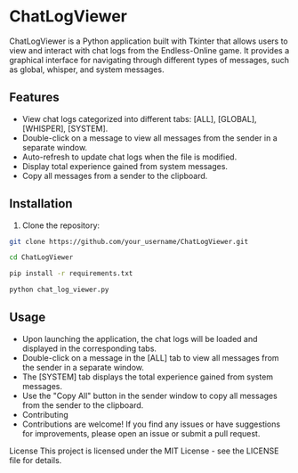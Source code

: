 # ChatLogViewer

ChatLogViewer is a Python application built with Tkinter that allows users to view and interact with chat logs from the Endless-Online game. It provides a graphical interface for navigating through different types of messages, such as global, whisper, and system messages.

## Features

- View chat logs categorized into different tabs: [ALL], [GLOBAL], [WHISPER], [SYSTEM].
- Double-click on a message to view all messages from the sender in a separate window.
- Auto-refresh to update chat logs when the file is modified.
- Display total experience gained from system messages.
- Copy all messages from a sender to the clipboard.

## Installation

1. Clone the repository:

```bash
git clone https://github.com/your_username/ChatLogViewer.git

cd ChatLogViewer

pip install -r requirements.txt

python chat_log_viewer.py
```

## Usage

- Upon launching the application, the chat logs will be loaded and displayed in the corresponding tabs.
- Double-click on a message in the [ALL] tab to view all messages from the sender in a separate window.
- The [SYSTEM] tab displays the total experience gained from system messages.
- Use the "Copy All" button in the sender window to copy all messages from the sender to the clipboard.
- Contributing
- Contributions are welcome! If you find any issues or have suggestions for improvements, please open an issue or submit a pull request.

License
This project is licensed under the MIT License - see the LICENSE file for details.



